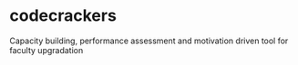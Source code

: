 # codecrackers
Capacity building, performance assessment and motivation driven tool for faculty upgradation

